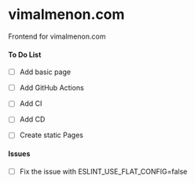 # vimalmenon.com
Frontend for vimalmenon.com

#### To Do List
- [ ] Add basic page
- [ ] Add GitHub Actions
- [ ] Add CI
- [ ] Add CD
- [ ] Create static Pages


#### Issues
- [ ] Fix the issue with ESLINT_USE_FLAT_CONFIG=false

